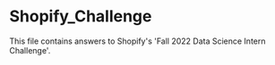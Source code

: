 # Shopify_Challenge

This file contains answers to Shopify's 'Fall 2022 Data Science Intern Challenge'.
